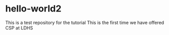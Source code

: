 # hello-world2
This is a test repository for the tutorial
This is the first time we have offered CSP at LDHS
